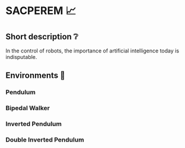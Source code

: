 # SACPEREM :chart_with_upwards_trend:
## Short description :grey_question:

In the control of robots, the importance of artificial intelligence today is indisputable.

## Environments :deciduous_tree:
### Pendulum
### Bipedal Walker
### Inverted Pendulum
### Double Inverted Pendulum
